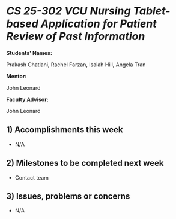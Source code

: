 # *CS 25-302 VCU Nursing Tablet-based Application for Patient Review of Past Information*

**Students' Names:**

Prakash Chatlani, Rachel Farzan, Isaiah Hill, Angela Tran

**Mentor:**

John Leonard

**Faculty Advisor:**

John Leonard

## 1) Accomplishments this week ##
   - N/A

## 2) Milestones to be completed next week ##
   - Contact team

## 3) Issues, problems or concerns ##
   - N/A

